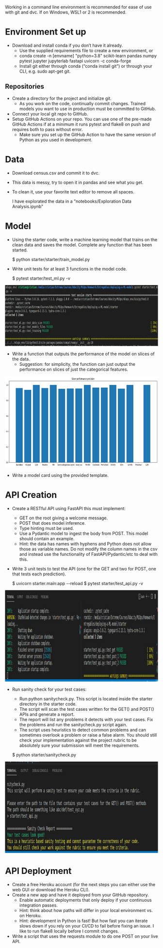 Working in a command line environment is recommended for ease of use with git and dvc. If on Windows, WSL1 or 2 is recommended.

# Environment Set up
* Download and install conda if you don’t have it already.
    * Use the supplied requirements file to create a new environment, or
    * conda create -n [envname] "python=3.8" scikit-learn pandas numpy pytest jupyter jupyterlab fastapi uvicorn -c conda-forge
    * Install git either through conda (“conda install git”) or through your CLI, e.g. sudo apt-get git.

## Repositories
* Create a directory for the project and initialize git.
    * As you work on the code, continually commit changes. Trained models you want to use in production must be committed to GitHub.
* Connect your local git repo to GitHub.
* Setup GitHub Actions on your repo. You can use one of the pre-made GitHub Actions if at a minimum it runs pytest and flake8 on push and requires both to pass without error.
    * Make sure you set up the GitHub Action to have the same version of Python as you used in development.

# Data
* Download census.csv and commit it to dvc.
* This data is messy, try to open it in pandas and see what you get.
* To clean it, use your favorite text editor to remove all spaces.

    
    I have explorated the data in a "notebooks/Exploration Data Analysis.ipynb"


# Model
* Using the starter code, write a machine learning model that trains on the clean data and saves the model. Complete any function that has been started.

    
    $ python starter/starter/train_model.py


* Write unit tests for at least 3 functions in the model code.


    $ pytest starter/test_ml.py -v


<img src="starter/screenshots/unit_test.png?raw=true" width="900" height = "200"/>



* Write a function that outputs the performance of the model on slices of the data.
    * Suggestion: for simplicity, the function can just output the performance on slices of just the categorical features.

<img src="starter/results/slicer_performance.png?raw=true" width="700" height = "300"/>


* Write a model card using the provided template.


# API Creation
*  Create a RESTful API using FastAPI this must implement:
    * GET on the root giving a welcome message.
    * POST that does model inference.
    * Type hinting must be used.
    * Use a Pydantic model to ingest the body from POST. This model should contain an example.
   	 * Hint: the data has names with hyphens and Python does not allow those as variable names. Do not modify the column names in the csv and instead use the functionality of FastAPI/Pydantic/etc to deal with this.
* Write 3 unit tests to test the API (one for the GET and two for POST, one that tests each prediction).


    $ uvicorn starter.main:app --reload
    $ pytest starter/test_api.py -v

<img src="starter/screenshots/API_unit_test.png?raw=true" width="1000" height = "300"/>

* Run sanity check for your test cases:

    * Run python sanitycheck.py. This script is located inside the starter directory in the starter code.
    * The script will scan the test cases written for the GET() and POST() APIs and generate a report.
    * The report will list any problems it detects with your test cases. Fix the problems and run the sanitycheck.py script again.
    * The script uses heuristics to detect common problems and can sometimes overlook a problem or raise a false alarm. You should still check your implementation against the project rubric to be absolutely sure your submission will meet the requirements.

    $ python starter/sanitycheck.py 
    
<img src="starter/screenshots/API_sanity_check.png?raw=true" width="1000" height = "300"/>

# API Deployment
* Create a free Heroku account (for the next steps you can either use the web GUI or download the Heroku CLI).
* Create a new app and have it deployed from your GitHub repository.
    * Enable automatic deployments that only deploy if your continuous integration passes.
    * Hint: think about how paths will differ in your local environment vs. on Heroku.
    * Hint: development in Python is fast! But how fast you can iterate slows down if you rely on your CI/CD to fail before fixing an issue. I like to run flake8 locally before I commit changes.
* Write a script that uses the requests module to do one POST on your live API.

